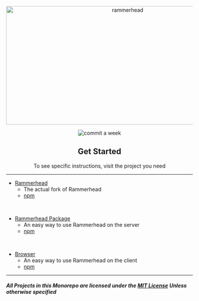 <div align="center">
         
<img src="https://socialify.git.ci/ruby-network/rammerhead/image?description=1&font=Inter&forks=1&issues=1&language=1&name=1&owner=1&pattern=Circuit%20Board&pulls=1&stargazers=1&theme=Dark" alt="rammerhead" width="640" height="320" />

<img alt="commit a week" src="https://img.shields.io/github/commit-activity/w/ruby-network/rammerhead?style=for-the-badge"></img>

</div>

<div align="center">
    <h2>Get Started</h2>
    <p>To see specific instructions, visit the project you need</p>
</div>

---
- [Rammerhead](./rammerhead/)
    - The actual fork of Rammerhead
    - [npm](https://www.npmjs.com/package/@rubynetwork/rh)

<br />

- [Rammerhead Package](./rammerhead-package/)
    - An easy way to use Rammerhead on the server
    - [npm](https://www.npmjs.com/package/@rubynetwork/rammerhead)

<br />

- [Browser](./browser/)
    - An easy way to use Rammerhead on the client
    - [npm](https://www.npmjs.com/package/@rubynetwork/rammerhead-browser)

---
##### All Projects in this Monorepo are licensed under the [MIT License](./LICENSE) ***Unless otherwise specified***
